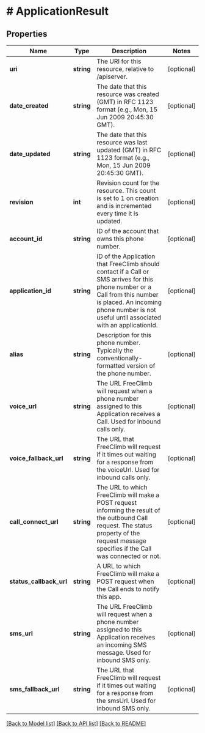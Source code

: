 # # ApplicationResult

## Properties

Name | Type | Description | Notes
------------ | ------------- | ------------- | -------------
**uri** | **string** | The URI for this resource, relative to /apiserver. | [optional] 
**date_created** | **string** | The date that this resource was created (GMT) in RFC 1123 format (e.g., Mon, 15 Jun 2009 20:45:30 GMT). | [optional] 
**date_updated** | **string** | The date that this resource was last updated (GMT) in RFC 1123 format (e.g., Mon, 15 Jun 2009 20:45:30 GMT). | [optional] 
**revision** | **int** | Revision count for the resource. This count is set to 1 on creation and is incremented every time it is updated. | [optional] 
**account_id** | **string** | ID of the account that owns this phone number. | [optional] 
**application_id** | **string** | ID of the Application that FreeClimb should contact if a Call or SMS arrives for this phone number or a Call from this number is placed. An incoming phone number is not useful until associated with an applicationId. | [optional] 
**alias** | **string** | Description for this phone number. Typically the conventionally-formatted version of the phone number. | [optional] 
**voice_url** | **string** | The URL FreeClimb will request when a phone number assigned to this Application receives a Call. Used for inbound calls only. | [optional] 
**voice_fallback_url** | **string** | The URL that FreeClimb will request if it times out waiting for a response from the voiceUrl. Used for inbound calls only. | [optional] 
**call_connect_url** | **string** | The URL to which FreeClimb will make a POST request informing the result of the outbound Call request. The status property of the request message specifies if the Call was connected or not. | [optional] 
**status_callback_url** | **string** | A URL to which FreeClimb will make a POST request when the Call ends to notify this app. | [optional] 
**sms_url** | **string** | The URL FreeClimb will request when a phone number assigned to this Application receives an incoming SMS message. Used for inbound SMS only. | [optional] 
**sms_fallback_url** | **string** | The URL that FreeClimb will request if it times out waiting for a response from the smsUrl. Used for inbound SMS only. | [optional] 

[[Back to Model list]](../../README.md#documentation-for-models) [[Back to API list]](../../README.md#documentation-for-api-endpoints) [[Back to README]](../../README.md)


